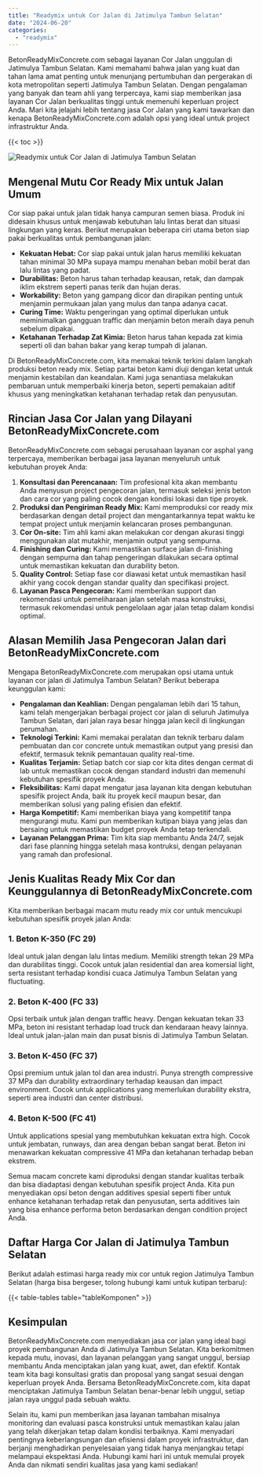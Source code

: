 ```yaml
---
title: "Readymix untuk Cor Jalan di Jatimulya Tambun Selatan"
date: "2024-06-20"
categories: 
  - "readymix"
---
```


BetonReadyMixConcrete.com sebagai layanan Cor Jalan unggulan di Jatimulya Tambun Selatan. Kami memahami bahwa jalan yang kuat dan tahan lama amat penting untuk menunjang pertumbuhan dan pergerakan di kota metropolitan seperti Jatimulya Tambun Selatan. Dengan pengalaman yang banyak dan team ahli yang terpercaya, kami siap memberikan jasa layanan Cor Jalan berkualitas tinggi untuk memenuhi keperluan project Anda. Mari kita jelajahi lebih tentang jasa Cor Jalan yang kami tawarkan dan kenapa BetonReadyMixConcrete.com adalah opsi yang ideal untuk project infrastruktur Anda.

{{< toc >}}

![Readymix untuk Cor Jalan di Jatimulya Tambun Selatan](https://betoncor8.github.io/cor/harga-beton-readymix-concrete%20(9).png)

## Mengenal Mutu Cor Ready Mix untuk Jalan Umum

Cor siap pakai untuk jalan tidak hanya campuran semen biasa. Produk ini didesain khusus untuk menjawab kebutuhan lalu lintas berat dan situasi lingkungan yang keras. Berikut merupakan beberapa ciri utama beton siap pakai berkualitas untuk pembangunan jalan:

- **Kekuatan Hebat:** Cor siap pakai untuk jalan harus memiliki kekuatan tahan minimal 30 MPa supaya mampu menahan beban mobil berat dan lalu lintas yang padat.
- **Durabilitas:** Beton harus tahan terhadap keausan, retak, dan dampak iklim ekstrem seperti panas terik dan hujan deras.
- **Workability:** Beton yang gampang dicor dan dirapikan penting untuk menjamin permukaan jalan yang mulus dan tanpa adanya cacat.
- **Curing Time:** Waktu pengeringan yang optimal diperlukan untuk meminimalkan gangguan traffic dan menjamin beton meraih daya penuh sebelum dipakai.
- **Ketahanan Terhadap Zat Kimia:** Beton harus tahan kepada zat kimia seperti oli dan bahan bakar yang kerap tumpah di jalanan.

Di BetonReadyMixConcrete.com, kita memakai teknik terkini dalam langkah produksi beton ready mix. Setiap partai beton kami diuji dengan ketat untuk menjamin kestabilan dan keandalan. Kami juga senantiasa melakukan pembaruan untuk memperbaiki kinerja beton, seperti pemakaian aditif khusus yang meningkatkan ketahanan terhadap retak dan penyusutan.

## Rincian Jasa Cor Jalan yang Dilayani BetonReadyMixConcrete.com

BetonReadyMixConcrete.com sebagai perusahaan layanan cor asphal yang terpercaya, memberikan berbagai jasa layanan menyeluruh untuk kebutuhan proyek Anda:

1. **Konsultasi dan Perencanaan:** Tim profesional kita akan membantu Anda menyusun project pengecoran jalan, termasuk seleksi jenis beton dan cara cor yang paling cocok dengan kondisi lokasi dan tipe proyek.
2. **Produksi dan Pengiriman Ready Mix:** Kami memproduksi cor ready mix berdasarkan dengan detail project dan mengantarkannya tepat waktu ke tempat project untuk menjamin kelancaran proses pembangunan.
3. **Cor On-site:** Tim ahli kami akan melakukan cor dengan akurasi tinggi menggunakan alat mutakhir, menjamin output yang sempurna.
4. **Finishing dan Curing:** Kami memastikan surface jalan di-finishing dengan sempurna dan tahap pengeringan dilakukan secara optimal untuk memastikan kekuatan dan durability beton.
5. **Quality Control:** Setiap fase cor diawasi ketat untuk memastikan hasil akhir yang cocok dengan standar quality dan specifikasi project.
6. **Layanan Pasca Pengecoran:** Kami memberikan support dan rekomendasi untuk pemeliharaan jalan setelah masa konstruksi, termasuk rekomendasi untuk pengelolaan agar jalan tetap dalam kondisi optimal.

## Alasan Memilih Jasa Pengecoran Jalan dari BetonReadyMixConcrete.com

Mengapa BetonReadyMixConcrete.com merupakan opsi utama untuk layanan cor jalan di Jatimulya Tambun Selatan? Berikut beberapa keunggulan kami:

- **Pengalaman dan Keahlian:** Dengan pengalaman lebih dari 15 tahun, kami telah mengerjakan berbagai project cor jalan di seluruh Jatimulya Tambun Selatan, dari jalan raya besar hingga jalan kecil di lingkungan perumahan.
- **Teknologi Terkini:** Kami memakai peralatan dan teknik terbaru dalam pembuatan dan cor concrete untuk memastikan output yang presisi dan efektif, termasuk teknik pemantauan quality real-time.
- **Kualitas Terjamin:** Setiap batch cor siap cor kita dites dengan cermat di lab untuk memastikan cocok dengan standard industri dan memenuhi kebutuhan spesifik proyek Anda.
- **Fleksibilitas:** Kami dapat mengatur jasa layanan kita dengan kebutuhan spesifik project Anda, baik itu proyek kecil maupun besar, dan memberikan solusi yang paling efisien dan efektif.
- **Harga Kompetitif:** Kami memberikan biaya yang kompetitif tanpa mengurangi mutu. Kami pun memberikan kutipan biaya yang jelas dan bersaing untuk memastikan budget proyek Anda tetap terkendali.
- **Layanan Pelanggan Prima:** Tim kita siap membantu Anda 24/7, sejak dari fase planning hingga setelah masa kontruksi, dengan pelayanan yang ramah dan profesional.

## Jenis Kualitas Ready Mix Cor dan Keunggulannya di BetonReadyMixConcrete.com

Kita memberikan berbagai macam mutu ready mix cor untuk mencukupi kebutuhan spesifik proyek jalan Anda:

### 1\. Beton K-350 (FC 29)

Ideal untuk jalan dengan lalu lintas medium. Memiliki strength tekan 29 MPa dan durabilitas tinggi. Cocok untuk jalan residential dan area komersial light, serta resistant terhadap kondisi cuaca Jatimulya Tambun Selatan yang fluctuating.

### 2\. Beton K-400 (FC 33)

Opsi terbaik untuk jalan dengan traffic heavy. Dengan kekuatan tekan 33 MPa, beton ini resistant terhadap load truck dan kendaraan heavy lainnya. Ideal untuk jalan-jalan main dan pusat bisnis di Jatimulya Tambun Selatan.

### 3\. Beton K-450 (FC 37)

Opsi premium untuk jalan tol dan area industri. Punya strength compressive 37 MPa dan durability extraordinary terhadap keausan dan impact environment. Cocok untuk applications yang memerlukan durability ekstra, seperti area industri dan center distribusi.

### 4\. Beton K-500 (FC 41)

Untuk applications spesial yang membutuhkan kekuatan extra high. Cocok untuk jembatan, runways, dan area dengan beban sangat berat. Beton ini menawarkan kekuatan compressive 41 MPa dan ketahanan terhadap beban ekstrem.

Semua macam concrete kami diproduksi dengan standar kualitas terbaik dan bisa diadaptasi dengan kebutuhan spesifik project Anda. Kita pun menyediakan opsi beton dengan additives spesial seperti fiber untuk enhance ketahanan terhadap retak dan penyusutan, serta additives lain yang bisa enhance performa beton berdasarkan dengan condition project Anda.

## Daftar Harga Cor Jalan di Jatimulya Tambun Selatan

Berikut adalah estimasi harga ready mix cor untuk region Jatimulya Tambun Selatan (harga bisa bergeser, tolong hubungi kami untuk kutipan terbaru):

{{< table-tables table="tableKomponen" >}}

## Kesimpulan

BetonReadyMixConcrete.com menyediakan jasa cor jalan yang ideal bagi proyek pembangunan Anda di Jatimulya Tambun Selatan. Kita berkomitmen kepada mutu, inovasi, dan layanan pelanggan yang sangat unggul, bersiap membantu Anda menciptakan jalan yang kuat, awet, dan efektif. Kontak team kita bagi konsultasi gratis dan proposal yang sangat sesuai dengan keperluan proyek Anda. Bersama BetonReadyMixConcrete.com, kita dapat menciptakan Jatimulya Tambun Selatan benar-benar lebih unggul, setiap jalan raya unggul pada sebuah waktu.

Selain itu, kami pun memberikan jasa layanan tambahan misalnya monitoring dan evaluasi pasca konstruksi untuk memastikan kalau jalan yang telah dikerjakan tetap dalam kondisi terbaiknya. Kami menyadari pentingnya keberlangsungan dan efisiensi dalam proyek infrastruktur, dan berjanji menghadirkan penyelesaian yang tidak hanya menjangkau tetapi melampaui ekspektasi Anda. Hubungi kami hari ini untuk memulai proyek Anda dan nikmati sendiri kualitas jasa yang kami sediakan!
